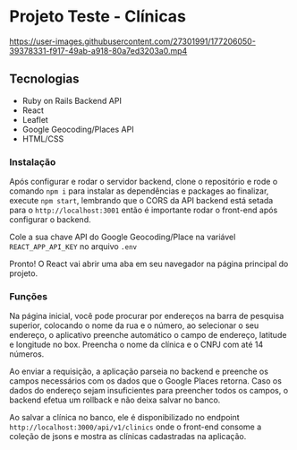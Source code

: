 # Projeto Teste - Clínicas

https://user-images.githubusercontent.com/27301991/177206050-39378331-f917-49ab-a918-80a7ed3203a0.mp4

## Tecnologias

- Ruby on Rails Backend API
- React
- Leaflet
- Google Geocoding/Places API
- HTML/CSS


### Instalação
Após configurar e rodar o servidor backend, clone o repositório e rode o comando `npm i` para instalar as dependências e packages
ao finalizar, execute `npm start`, lembrando que o CORS da API backend está setada para o `http://localhost:3001` então é importante rodar o front-end após configurar o backend.

Cole a sua chave API do Google Geocoding/Place na variável `REACT_APP_API_KEY` no arquivo `.env` 

Pronto! O React vai abrir uma aba em seu navegador na página principal do projeto.

### Funções

Na página inicial, você pode procurar por endereços na barra de pesquisa superior, colocando o nome da rua e o número, ao selecionar o seu endereço, o aplicativo preenche automático o campo de endereço, latitude e longitude no box. Preencha o nome da clínica e o CNPJ com até 14 números.

Ao enviar a requisição, a aplicação parseia no backend e preenche os campos necessários com os dados que o Google Places retorna. Caso os dados do endereço sejam insuficientes para preencher todos os campos, o backend efetua um rollback e não deixa salvar no banco.

Ao salvar a clínica no banco, ele é disponibilizado no endpoint `http://localhost:3000/api/v1/clinics` onde o front-end consome a coleção de jsons e mostra as clínicas cadastradas na aplicação.


